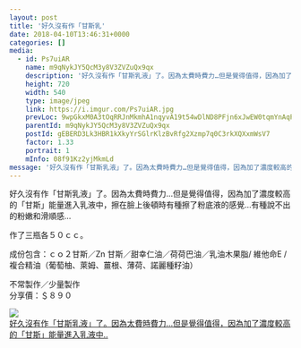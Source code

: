 ```yaml
---
layout: post
title: '好久沒有作「甘斯乳' 
date: 2018-04-10T13:46:31+0000 
categories: [] 
media:
  - id: Ps7uiAR
    name: m9qNykJY5QcM3y8V3ZVZuQx9qx
    description: '好久沒有作「甘斯乳液」了。因為太費時費力…但是覺得值得，因為加了濃度較高的「甘斯」能量進入乳液中..'   
    height: 720
    width: 540
    type: image/jpeg
    link: https://i.imgur.com/Ps7uiAR.jpg
    prevLoc: 9wpGkxM0A3tOqRRJnMkmhA1nqyvA19t54wDlND8PFjn6xJwEW0tqmYnAqPqMuAGo2Eq18ZS41W0N5ZGwcwQ6k0Qg8LsjK1z59QDgu8lQArJpoYuWj724VEQBTQWv1nW47PC8PL3YN13wI0259l24mJIQRlP2PNPLcNEGm9RRZnS7kgP6ZwwpT9gYk59M3rUpn24pNxQ4svkm0KDq1nS63LRw3LynuAjzQ0Qj22sjAWE4kMWvfroEKQDEz6I21gwD2pvZ
    parentId: m9qNykJY5QcM3y8V3ZVZuQx9qx
    postId: gEBERD3Lk3HBR1kXkyYrSGlrKlzBvRfg2Xzmp7q0C3rkXQXxmWsV7
    factor: 1.33
    portrait: 1
    mInfo: 08f91Kz2yjMkmLd
message: '好久沒有作「甘斯乳液」了。因為太費時費力…但是覺得值得，因為加了濃度較高的「甘斯」能量進入乳液中，擦在臉上後頓時有種擦了粉底液的感覺…有..'  
---
```


好久沒有作「甘斯乳液」了。因為太費時費力…但是覺得值得，因為加了濃度較高的「甘斯」能量進入乳液中，擦在臉上後頓時有種擦了粉底液的感覺…有種說不出的粉嫩和滑順感…  
  
作了三瓶各５０ｃｃ。  
  
成份包含：ｃｏ２甘斯／Zn 甘斯／甜幸仁油／荷荷巴油／乳油木果脂/ 維他命E / 複合精油（葡萄柚、萊姆、薑根、薄荷、諾麗種籽油）  
  
不常製作／少量製作  
分享價：＄８９０


[//]: #media:  
<a href="https://i.imgur.com/Ps7uiAR.jpg"><img class="postImage" src="https://i.imgur.com/Ps7uiARh.jpg" />  
好久沒有作「甘斯乳液」了。因為太費時費力…但是覺得值得，因為加了濃度較高的「甘斯」能量進入乳液中..  
 </a>   

